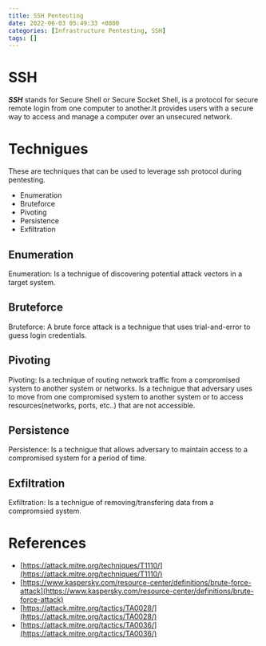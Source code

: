 ```yaml
---
title: SSH Pentesting
date: 2022-06-03 05:49:33 +0800
categories: [Infrastructure Pentesting, SSH]
tags: []  
---
```


# SSH
***SSH*** stands for Secure Shell or Secure Socket Shell, is a protocol for secure remote login from one computer to another.It provides users with a secure way to access and manage a computer over an unsecured network.

# Technigues

These are techniques that can be used to leverage ssh protocol during pentesting.

- Enumeration
- Bruteforce
- Pivoting
- Persistence
- Exfiltration 

## Enumeration

Enumeration: Is a technigue of discovering potential attack vectors in a target system.

## Bruteforce

Bruteforce: A brute force attack is a technigue that uses trial-and-error to guess login credentials.

## Pivoting

Pivoting: Is a technique of routing network traffic from a compromised system to another system or networks. Is a technigue that adversary uses to move from one compromised system to another system or to access resources(networks, ports, etc..) that are not accessible.

## Persistence

Persistence: Is a technigue that allows adversary to maintain access to a compromised system for a period of time.

## Exfiltration

Exfiltration: Is a technigue of removing/transfering data from a compromsied system.

# References

- [https://attack.mitre.org/techniques/T1110/](https://attack.mitre.org/techniques/T1110/)
- [https://www.kaspersky.com/resource-center/definitions/brute-force-attack](https://www.kaspersky.com/resource-center/definitions/brute-force-attack)
- [https://attack.mitre.org/tactics/TA0028/](https://attack.mitre.org/tactics/TA0028/)
- [https://attack.mitre.org/tactics/TA0036/](https://attack.mitre.org/tactics/TA0036/)
